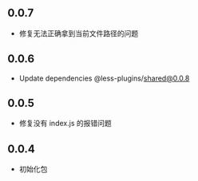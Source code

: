 ## 0.0.7

- 修复无法正确拿到当前文件路径的问题

## 0.0.6

- Update dependencies @less-plugins/shared@0.0.8

## 0.0.5

- 修复没有 index.js 的报错问题

## 0.0.4

- 初始化包
